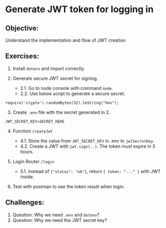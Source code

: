 # Generate JWT token for logging in

## Objective:

Understand the implementation and flow of JWT creation

## Exercises:

1. Install `dotenv` and import correctly.

2. Generate secure JWT secret for signing.

   - 2.1. Go to node console with command `node`.
   - 2.2. Use below script to generate a secure secret.

```
require('crypto').randomBytes(32).toString("hex");
```

3. Create `.env` file with the secret generated in 2.

```
JWT_SECRET_KEY=SECRET_HERE
```

4. Function `createJwt`

   - 4.1. Store the value from `JWT_SECRET_KEY` in .env to `jwtSecretKey`.
   - 4.2. Create a JWT with `jwt.sign(..)`. The token must expire in 3 hours.

5. Login Router `/login`

   - 5.1. Instead of `{"status": "ok"}`, return `{ token: "..." }` with JWT inside.

6. Test with postman to see the token result when login.

## Challenges:

1. Question: Why we need `.env` and `dotenv`?
1. Question: Why we need the JWT secret key?
